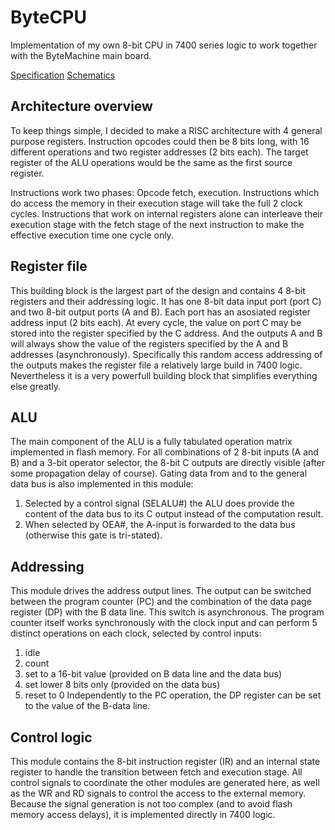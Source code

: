 # ByteCPU

Implementation of my own 8-bit CPU in 7400 series logic to work together with the ByteMachine main board.

[Specification](specification.md)
[Schematics](cpuboard/cpuboard.pdf)

## Architecture overview

To keep things simple, I decided to make a RISC architecture with 4 general purpose registers.
Instruction opcodes could then be 8 bits long, with 16 different operations and two register addresses
(2 bits each). The target register of the ALU operations would be the same as the first source register.

Instructions work two phases: Opcode fetch, execution. Instructions which do access the memory
in their execution stage will take the full 2 clock cycles. Instructions that work on internal
registers alone can interleave their execution stage with the fetch stage of the next instruction
to make the effective execution time one cycle only.


## Register file

This building block is the largest part of the design and contains 4 8-bit registers and their 
addressing logic. It has one 8-bit data input port (port C) and two 8-bit output ports (A and B).
Each port has an asosiated register address input (2 bits each).
At every cycle, the value on port C may be stored into the register specified by the C address.
And the outputs A and B will always show the value of the registers specified by the A and B
addresses (asynchronously). 
Specifically this random access addressing of the outputs makes the register file a relatively large build
in 7400 logic. Nevertheless it is a very powerfull building block that simplifies everything else 
greatly.

## ALU

The main component of the ALU is a fully tabulated operation matrix implemented in flash memory.
For all combinations of 2 8-bit inputs (A and B) and a 3-bit operator selector, the 8-bit C outputs are 
directly visible (after some propagation delay of course). 
Gating data from and to the general data bus is also implemented in this module: 
1. Selected by  a control signal (SELALU#) the ALU does provide the content of the data bus to its C output
instead of the computation result. 
2. When selected by OEA#, the A-input is forwarded to the data bus (otherwise this gate is tri-stated).

## Addressing

This module drives the address output lines.
The output can be switched between the program counter (PC) and the combination of the data page 
register (DP) with the B data line. This switch is asynchronous.
The program counter itself works synchronously with the clock input and can perform 5 distinct operations
on each clock, selected by control inputs:
1. idle
2. count
3. set to a 16-bit value (provided on B data line and the data bus)
4. set lower 8 bits only (provided on the data bus)
5. reset to 0
Independently to the PC operation, the DP register can be set to the value of the B-data line.

## Control logic

This module contains the 8-bit instruction register (IR) and an internal state register to handle 
the transition between fetch and execution stage. All control signals to coordinate the other
modules are generated here, as well as the WR and RD signals to control the access to the 
external memory. Because the signal generation is not too complex (and to avoid flash memory access delays),
it is implemented directly in 7400 logic.


